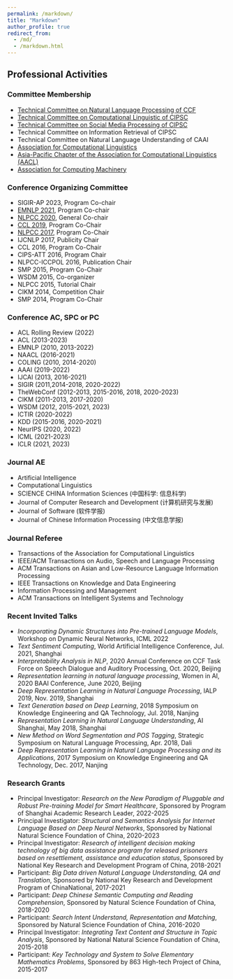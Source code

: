```yaml
---
permalink: /markdown/
title: "Markdown"
author_profile: true
redirect_from: 
  - /md/
  - /markdown.html
---
```

## Professional Activities

### Committee Membership
* [Technical Committee on Natural Language Processing of CCF](http://tcci.ccf.org.cn/)
* [Technical Committee on Computational Linguistic of CIPSC](http://cips-cl.org/)
* [Technical Committee on Social Media Processing of CIPSC](http://www.cips-smp.org/)
* Technical Committee on Information Retrieval of CIPSC
* Technical Committee on Natural Language Understanding of CAAI
* [Association for Computational Linguistics](http://www.aclweb.org/)
* [ Asia-Pacific Chapter of the Association for Computational Linguistics (AACL)](http://aaclweb.org/officers/index.html)
* [Association for Computing Machinery](https://www.acm.org/)

### Conference Organizing Committee
* SIGIR-AP 2023, Program Co-chair
* [EMNLP 2021](http://2021.emnlp.org), Program Co-chair
* [NLPCC 2020](http://tcci.ccf.org.cn/conference/2020), General Co-chair
* [CCL 2019](http://www.cips-cl.org/static/CCL2019/en/index.html), Program Co-Chair
* [NLPCC 2017](http://tcci.ccf.org.cn/conference/2017/), Program Co-Chair
* IJCNLP 2017, Publicity Chair
* CCL 2016, Program Co-Chair
* CIPS-ATT 2016, Program Chair
* NLPCC-ICCPOL 2016, Publication Chair
* SMP 2015, Program Co-Chair
* WSDM 2015, Co-organizer
* NLPCC 2015, Tutorial Chair
* CIKM 2014, Competition Chair
* SMP 2014, Program Co-Chair

### Conference AC, SPC or PC
* ACL Rolling Review (2022)
* ACL (2013-2023)
* EMNLP (2010, 2013-2022)
* NAACL (2016-2021)
* COLING (2010, 2014-2020)
* AAAI (2019-2022)
* IJCAI (2013, 2016-2021)
* SIGIR (2011,2014-2018, 2020-2022)
* TheWebConf (2012-2013, 2015-2016, 2018, 2020-2023)
* CIKM (2011-2013, 2017-2020)
* WSDM (2012, 2015-2021, 2023)
* ICTIR (2020-2022)
* KDD (2015-2016, 2020-2021)
* NeurIPS (2020, 2022)
* ICML (2021-2023)
* ICLR (2021, 2023)

### Journal AE
* Artificial Intelligence
* Computational Linguistics
* SCIENCE CHINA Information Sciences (中国科学: 信息科学)
* Journal of Computer Research and Development (计算机研究与发展)
* Journal of Software (软件学报)
* Journal of Chinese Information Processing (中文信息学报)

### Journal Referee
* Transactions of the Association for Computational Linguistics
* IEEE/ACM Transactions on Audio, Speech and Language Processing
* ACM Transactions on Asian and Low-Resource Language Information Processing
* IEEE Transactions on Knowledge and Data Engineering
* Information Processing and Management
* ACM Transactions on Intelligent Systems and Technology

### Recent Invited Talks
* _Incorporating Dynamic Structures into Pre-trained Language Models_, Workshop on Dynamic Neural Networks, ICML 2022
* _Text Sentiment Computing_, World Artificial Intelligence Conference, Jul. 2021, Shanghai
* _Interpretability Analysis in NLP_, 2020 Annual Conference on CCF Task Force on Speech Dialogue and Auditory Processing, Oct. 2020, Beijing
* _Representation learning in natural language processing_, Women in AI, 2020 BAAI Conference, June 2020, Beijing
* _Deep Representation Learning in Natural Language Processing_, IALP 2019, Nov. 2019, Shanghai
* _Text Generation based on Deep Learning_, 2018 Symposium on Knowledge Engineering and QA Technology, Jul. 2018, Nanjing
* _Representation Learning in Natural Language Understanding_, AI Shanghai, May 2018, Shanghai
* _New Method on Word Segmentation and POS Tagging_, Strategic Symposium on Natural Language Processing, Apr. 2018, Dali
* _Deep Representation Learning in Natural Language Processing and its Applications_, 2017 Symposium on Knowledge Engineering and QA Technology, Dec. 2017, Nanjing

### Research Grants
* Principal Investigator: _Research on the New Paradigm of Pluggable and Robust Pre-training Model for Smart Healthcare_, Sponsored by Program of Shanghai Academic Research Leader, 2022-2025
* Principal Investigator:	_Structural and Semantics Analysis for Internet Language Based on Deep Neural Networks_, Sponsored by National Natural Science Foundation of China, 2020-2023
* Principal Investigator:	_Research of intelligent decision making technology of big data assistance program for released prisoners based on resettlement, assistance and education status_, Sponsored by National Key Research and Development Program of China, 2018-2021
* Participant:	_Big Data driven Natural Language Understanding, QA and Translation_, Sponsored by National Key Research and Development Program of ChinaNational, 2017-2021
* Participant:	_Deep Chinese Semantic Computing and Reading Comprehension_, Sponsored by Natural Science Foundation of China, 2018-2020
* Participant:	_Search Intent Understand, Representation and Matching_, Sponsored by Natural Science Foundation of China, 2016-2020
* Principal Investigator:	_Integrating Text Content and Structure in Topic Analysis_, Sponsored by National Natural Science Foundation of China, 2015-2018
* Participant: _Key Technology and System to Solve Elementary Mathematics Problems_, Sponsored by 863 High-tech Project of China, 2015-2017
